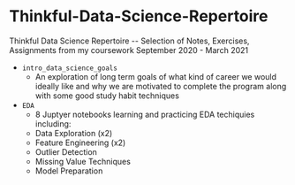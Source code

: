 # Thinkful-Data-Science-Repertoire
Thinkful Data Science Repertoire -- Selection of Notes, Exercises, Assignments from my coursework September 2020 - March 2021

- `intro_data_science_goals`
  -  An exploration of long term goals of what kind of career we would ideally like and why we are motivated to complete the program along with some good study habit techniques
-  `EDA`
    -  8 Juptyer notebooks learning and practicing EDA techiquies including:
      - Data Exploration (x2)
      - Feature Engineering (x2)
      - Outlier Detection
      - Missing Value Techniques
      - Model Preparation
